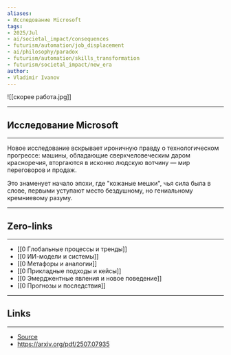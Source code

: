 ```yaml
---
aliases: 
- Исследование Microsoft 
tags:
- 2025/Jul
- ai/societal_impact/consequences
- futurism/automation/job_displacement
- ai/philosophy/paradox
- futurism/automation/skills_transformation
- futurism/societal_impact/new_era
author:
- Vladimir Ivanov
---
```

![[скорее работа.jpg]]

-----
##  Исследование Microsoft 
-----
Новое исследование вскрывает ироничную правду о технологическом прогрессе: машины, обладающие сверхчеловеческим даром красноречия, вторгаются в исконно людскую вотчину — мир переговоров и продаж. 

Это знаменует начало эпохи, где "кожаные мешки", чья сила была в слове, первыми уступают место бездушному, но гениальному кремниевому разуму.

---
## Zero-links
---
- [[0 Глобальные процессы и тренды]]
- [[0 ИИ-модели и системы]]
- [[0 Метафоры и аналогии]]
- [[0 Прикладные подходы и кейсы]]
- [[0 Эмерджентные явления и новое поведение]]
- [[0 Прогнозы и последствия]]

---
## Links
---
- [Source](https://t.me/c/1467914348/73017)
- https://arxiv.org/pdf/2507.07935
